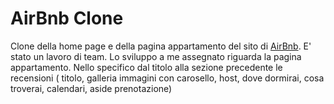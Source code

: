 # AirBnb Clone

Clone della home page e della pagina appartamento del sito di [AirBnb](https://www.airbnb.com/).
E' stato un lavoro di team. Lo sviluppo a me assegnato riguarda la pagina appartamento. Nello specifico dal titolo alla sezione precedente le recensioni ( titolo, galleria immagini con carosello, host, dove dormirai, cosa troverai, calendari, aside prenotazione)